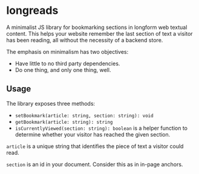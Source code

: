 # longreads

A minimalist JS library for bookmarking sections in longform web textual content.
This helps your website remember the last section of text a visitor has been
reading, all without the necessity of a backend store.

The emphasis on minimalism has two objectives:

- Have little to no third party dependencies.
- Do one thing, and only one thing, well.

## Usage

The library exposes three methods:

- `setBookmark(article: string, section: string): void`
- `getBookmark(article: string): string`
- `isCurrentlyViewed(section: string): boolean` is a helper function to
determine whether your visitor has reached the given section.

`article` is a unique string that identifies the piece of text a visitor could
read.

`section` is an id in your document. Consider this as in in-page anchors.
